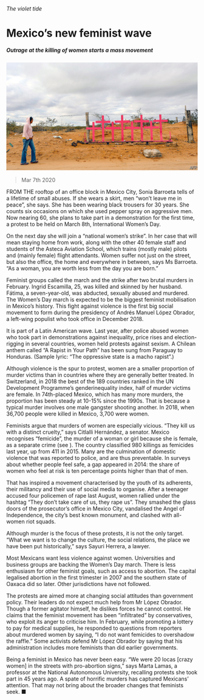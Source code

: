 ###### The violet tide

# Mexico’s new feminist wave 

##### Outrage at the killing of women starts a mass movement 

![image](images/20200307_AMP002_0.jpg) 

> Mar 7th 2020 

FROM THE rooftop of an office block in Mexico City, Sonia Barroeta tells of a lifetime of small abuses. If she wears a skirt, men “won’t leave me in peace”, she says. She has been wearing black trousers for 30 years. She counts six occasions on which she used pepper spray on aggressive men. Now nearing 60, she plans to take part in a demonstration for the first time, a protest to be held on March 8th, International Women’s Day.

On the next day she will join a “national women’s strike”. In her case that will mean staying home from work, along with the other 40 female staff and students of the Asteca Aviation School, which trains (mostly male) pilots and (mainly female) flight attendants. Women suffer not just on the street, but also the office, the home and everywhere in between, says Ms Barroeta. “As a woman, you are worth less from the day you are born.”


Feminist groups called the march and the strike after two brutal murders in February. Ingrid Escamilla, 25, was killed and skinned by her husband. Fátima, a seven-year-old, was abducted, sexually abused and murdered. The Women’s Day march is expected to be the biggest feminist mobilisation in Mexico’s history. This fight against violence is the first big social movement to form during the presidency of Andrés Manuel López Obrador, a left-wing populist who took office in December 2018.

It is part of a Latin American wave. Last year, after police abused women who took part in demonstrations against inequality, price rises and election-rigging in several countries, women held protests against sexism. A Chilean anthem called “A Rapist in Your Path” has been sung from Paraguay to Honduras. (Sample lyric: “The oppressive state is a macho rapist”.)

Although violence is the spur to protest, women are a smaller proportion of murder victims than in countries where they are generally better treated. In Switzerland, in 2018 the best of the 189 countries ranked in the UN Development Programme’s genderinequality index, half of murder victims are female. In 74th-placed Mexico, which has many more murders, the proportion has been steady at 10-15% since the 1990s. That is because a typical murder involves one male gangster shooting another. In 2018, when 36,700 people were killed in Mexico, 3,700 were women.

Feminists argue that murders of women are especially vicious. “They kill us with a distinct cruelty,” says Citlalli Hernández, a senator. Mexico recognises “femicide”, the murder of a woman or girl because she is female, as a separate crime (see ). The country classified 980 killings as femicides last year, up from 411 in 2015. Many are the culmination of domestic violence that was reported to police, and are thus preventable. In surveys about whether people feel safe, a gap appeared in 2014: the share of women who feel at risk is ten percentage points higher than that of men.

That has inspired a movement characterised by the youth of its adherents, their militancy and their use of social media to organise. After a teenager accused four policemen of rape last August, women rallied under the hashtag “They don’t take care of us, they rape us”. They smashed the glass doors of the prosecutor’s office in Mexico City, vandalised the Angel of Independence, the city’s best known monument, and clashed with all-women riot squads.

Although murder is the focus of these protests, it is not the only target. “What we want is to change the culture, the social relations, the place we have been put historically,” says Sayuri Herrera, a lawyer.

Most Mexicans want less violence against women. Universities and business groups are backing the Women’s Day march. There is less enthusiasm for other feminist goals, such as access to abortion. The capital legalised abortion in the first trimester in 2007 and the southern state of Oaxaca did so later. Other jurisdictions have not followed.

The protests are aimed more at changing social attitudes than government policy. Their leaders do not expect much help from Mr López Obrador. Though a former agitator himself, he dislikes forces he cannot control. He claims that the feminist movement has been “infiltrated” by conservatives, who exploit its anger to criticise him. In February, while promoting a lottery to pay for medical supplies, he responded to questions from reporters about murdered women by saying, “I do not want femicides to overshadow the raffle.” Some activists defend Mr López Obrador by saying that his administration includes more feminists than did earlier governments.

Being a feminist in Mexico has never been easy. “We were 20 locas [crazy women] in the streets with pro-abortion signs,” says Marta Lamas, a professor at the National Autonomous University, recalling protests she took part in 45 years ago. A spate of horrific murders has captured Mexicans’ attention. That may not bring about the broader changes that feminists seek. ■

